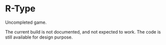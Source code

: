 R-Type
======

Uncompleted game.

The current build is not documented, and not expected to work.
The code is still available for design purpose.
